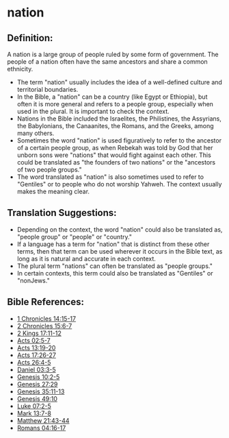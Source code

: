 # nation #

## Definition: ##

A nation is a large group of people ruled by some form of government. The people of a nation often have the same ancestors and share a common ethnicity.

* The term "nation" usually includes the idea of a well-defined culture and territorial boundaries.
* In the Bible, a "nation" can be a country (like Egypt or Ethiopia), but often it is more general and refers to a people group, especially when used in the plural. It is important to check the context.
* Nations in the Bible included the Israelites, the Philistines, the Assyrians, the Babylonians, the Canaanites, the Romans, and the Greeks, among many others.
* Sometimes the word "nation" is used figuratively to refer to the ancestor of a certain people group, as when Rebekah was told by God that her unborn sons were "nations" that would fight against each other. This could be translated as "the founders of two nations" or the "ancestors of two people groups."
* The word translated as "nation" is also sometimes used to refer to "Gentiles" or to people who do not worship Yahweh. The context usually makes the meaning clear.
 
## Translation Suggestions: ##

* Depending on the context, the word "nation" could also be translated as, "people group" or "people" or "country."
* If a language has a term for "nation" that is distinct from these other terms, then that term can be used wherever it occurs in the Bible text, as long as it is natural and accurate in each context.
* The plural term "nations" can often be translated as "people groups."
* In certain contexts, this term could also be translated as "Gentiles" or "nonJews."



## Bible References: ##

* [1 Chronicles 14:15-17](en/tn/1ch/help/14/15)
* [2 Chronicles 15:6-7](en/tn/2ch/help/15/06)
* [2 Kings 17:11-12](en/tn/2ki/help/17/11)
* [Acts 02:5-7](en/tn/act/help/02/05)
* [Acts 13:19-20](en/tn/act/help/13/19)
* [Acts 17:26-27](en/tn/act/help/17/26)
* [Acts 26:4-5](en/tn/act/help/26/04)
* [Daniel 03:3-5](en/tn/dan/help/03/03)
* [Genesis 10:2-5](en/tn/gen/help/10/02)
* [Genesis 27:29](en/tn/gen/help/27/29)
* [Genesis 35:11-13](en/tn/gen/help/35/11)
* [Genesis 49:10](en/tn/gen/help/49/10)
* [Luke 07:2-5](en/tn/luk/help/07/02)
* [Mark 13:7-8](en/tn/mrk/help/13/07)
* [Matthew 21:43-44](en/tn/mat/help/21/43)
* [Romans 04:16-17](en/tn/rom/help/04/16)